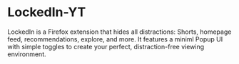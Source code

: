 # LockedIn-YT
LockedIn is a Firefox extension that hides all distractions: Shorts, homepage feed, recommendations, explore, and more. It features a miniml Popup UI with simple toggles to create your perfect, distraction-free viewing environment.
